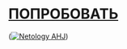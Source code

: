 # [ПОПРОБОВАТЬ](https://johnnystorm19.github.io/ahj-EVENT-task_2/)

([![Netology AHJ](https://github.com/JohnnyStorm19/ahj-EVENT-task_2/actions/workflows/web.yml/badge.svg)](https://github.com/JohnnyStorm19/ahj-EVENT-task_2/actions/workflows/web.yml))